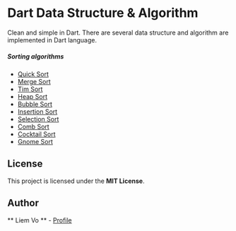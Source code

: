 # Dart Data Structure & Algorithm

Clean and simple in Dart. There are several data structure and algorithm are implemented in Dart language.

##### Sorting algorithms
- [Quick Sort](https://github.com/liemvo/Dart_DataStructure_Algorithm/blob/master/Algorithm/QuickSort/QuickSort.dart)
- [Merge Sort](https://github.com/liemvo/Dart_DataStructure_Algorithm/blob/master/Algorithm/MergeSort/MergeSort.dart)
- [Tim Sort](https://github.com/liemvo/Dart_DataStructure_Algorithm/blob/master/Algorithm/TimSort/TimSort.dart)
- [Heap Sort](https://github.com/liemvo/Dart_DataStructure_Algorithm/blob/master/Algorithm/HeapSort/HeapSort.dart)
- [Bubble Sort](https://github.com/liemvo/Dart_DataStructure_Algorithm/blob/master/Algorithm/BubbleSort/BubbleSort.dart)
- [Insertion Sort](https://github.com/liemvo/Dart_DataStructure_Algorithm/blob/master/Algorithm/BubbleSort/BubbleSort.dart)
- [Selection Sort](https://github.com/liemvo/Dart_DataStructure_Algorithm/blob/master/Algorithm/SelectionSort/SelectionSort.dart)
- [Comb Sort](https://github.com/liemvo/Dart_DataStructure_Algorithm/blob/master/Algorithm/CombSort/CombSort.dart)
- [Cocktail Sort](https://github.com/liemvo/Dart_DataStructure_Algorithm/blob/master/Algorithm/CocktailSort/CocktailSort.dart)
- [Gnome Sort](https://github.com/liemvo/Dart_DataStructure_Algorithm/blob/master/Algorithm/GnomeSort/GnomeSort.dart)

## License

This project is licensed under the **MIT License**.

## Author
** Liem Vo ** - [Profile](https://github.com/liemvo)
